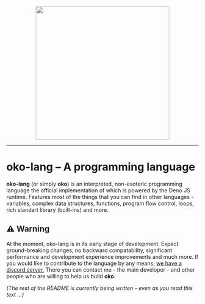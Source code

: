 <div align="center">
  <img style="height: 350px;" src="https://github.com/tixonochekAscended/oko-lang/blob/main/ffOkoBannerRadiused.png?raw=true">
</div>

------
# oko-lang – A programming language
**oko-lang** (or simply **oko**) is an interpreted, non-esoteric programming language the official implementation of which is powered by the Deno JS runtime. Features most of the things that you can find in other languages - variables, complex data structures, functions, program flow control, loops, rich standart library (built-ins) and more.

## ⚠️ Warning
At the moment, oko-lang is in its early stage of development. Expect ground-breaking changes, no backward compatability, significant performance and development experience improvements and much more. If you would like to contribute to the language by any means, [we have a discord server.](https://discord.gg/NSK7YJ2R6j) There you can contact me - the main developer - and other people who are willing to help us build **oko**.

_(The rest of the README is currently being written - even as you read this text ...)_
